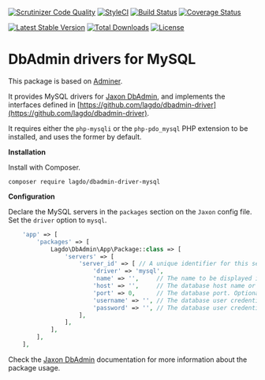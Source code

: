 [![Scrutinizer Code Quality](https://scrutinizer-ci.com/g/lagdo/dbadmin-driver-mysql/badges/quality-score.png?b=main)](https://scrutinizer-ci.com/g/lagdo/dbadmin-driver-mysql/?branch=main)
[![StyleCI](https://styleci.io/repos/400390067/shield?branch=main)](https://styleci.io/repos/400390067)
[![Build Status](https://api.travis-ci.com/lagdo/dbadmin-driver-mysql.svg?branch=main)](https://app.travis-ci.com/github/lagdo/dbadmin-driver-mysql)
[![Coverage Status](https://coveralls.io/repos/github/lagdo/dbadmin-driver-mysql/badge.svg?branch=main)](https://coveralls.io/github/lagdo/dbadmin-driver-mysql?branch=main)

[![Latest Stable Version](https://poser.pugx.org/lagdo/dbadmin-driver-mysql/v/stable)](https://packagist.org/packages/lagdo/dbadmin-driver-mysql)
[![Total Downloads](https://poser.pugx.org/lagdo/dbadmin-driver-mysql/downloads)](https://packagist.org/packages/lagdo/dbadmin-driver-mysql)
[![License](https://poser.pugx.org/lagdo/dbadmin-driver-mysql/license)](https://packagist.org/packages/lagdo/dbadmin-driver-mysql)

DbAdmin drivers for MySQL
=========================

This package is based on [Adminer](https://github.com/vrana/adminer).

It provides MySQL drivers for [Jaxon DbAdmin](https://github.com/lagdo/jaxon-dbadmin), and implements the interfaces defined in [https://github.com/lagdo/dbadmin-driver](https://github.com/lagdo/dbadmin-driver).

It requires either the `php-mysqli` or the `php-pdo_mysql` PHP extension to be installed, and uses the former by default.

**Installation**

Install with Composer.

```
composer require lagdo/dbadmin-driver-mysql
```

**Configuration**

Declare the MySQL servers in the `packages` section on the `Jaxon` config file. Set the `driver` option to `mysql`.

```php
    'app' => [
        'packages' => [
            Lagdo\DbAdmin\App\Package::class => [
                'servers' => [
                    'server_id' => [ // A unique identifier for this server
                        'driver' => 'mysql',
                        'name' => '',     // The name to be displayed in the dashboard UI.
                        'host' => '',     // The database host name or address.
                        'port' => 0,      // The database port. Optional.
                        'username' => '', // The database user credentials.
                        'password' => '', // The database user credentials.
                    ],
                ],
            ],
        ],
    ],
```

Check the [Jaxon DbAdmin](https://github.com/lagdo/jaxon-dbadmin) documentation for more information about the package usage.
